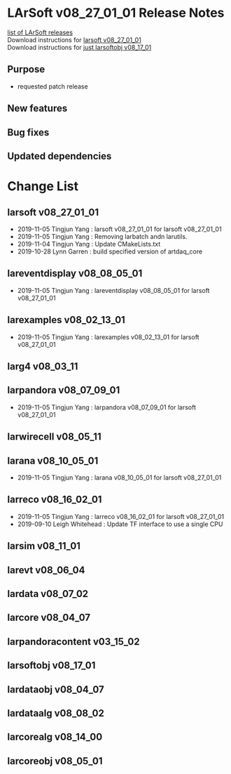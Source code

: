 # LArSoft v08_27_01_01 Release Notes



[list of LArSoft releases](LArSoft_release_list)  
Download instructions for [larsoft v08_27_01_01](https://scisoft.fnal.gov/scisoft/bundles/larsoft/v08_27_01_01/larsoft-v08_27_01_01.html)  
Download instructions for [just larsoftobj v08_17_01](https://scisoft.fnal.gov/scisoft/bundles/larsoftobj/v08_17_01/larsoftobj-v08_17_01.html)

## Purpose

-   requested patch release

## New features

## Bug fixes

## Updated dependencies

# Change List

## larsoft v08_27_01_01

-   2019-11-05 Tingjun Yang : larsoft v08_27_01_01 for larsoft v08_27_01_01
-   2019-11-05 Tingjun Yang : Removing larbatch andn larutils.
-   2019-11-04 Tingjun Yang : Update CMakeLists.txt
-   2019-10-28 Lynn Garren : build specified version of artdaq_core

## lareventdisplay v08_08_05_01

-   2019-11-05 Tingjun Yang : lareventdisplay v08_08_05_01 for larsoft v08_27_01_01

## larexamples v08_02_13_01

-   2019-11-05 Tingjun Yang : larexamples v08_02_13_01 for larsoft v08_27_01_01

## larg4 v08_03_11

## larpandora v08_07_09_01

-   2019-11-05 Tingjun Yang : larpandora v08_07_09_01 for larsoft v08_27_01_01

## larwirecell v08_05_11

## larana v08_10_05_01

-   2019-11-05 Tingjun Yang : larana v08_10_05_01 for larsoft v08_27_01_01

## larreco v08_16_02_01

-   2019-11-05 Tingjun Yang : larreco v08_16_02_01 for larsoft v08_27_01_01
-   2019-09-10 Leigh Whitehead : Update TF interface to use a single CPU

## larsim v08_11_01

## larevt v08_06_04

## lardata v08_07_02

## larcore v08_04_07

## larpandoracontent v03_15_02

## larsoftobj v08_17_01

## lardataobj v08_04_07

## lardataalg v08_08_02

## larcorealg v08_14_00

## larcoreobj v08_05_01

